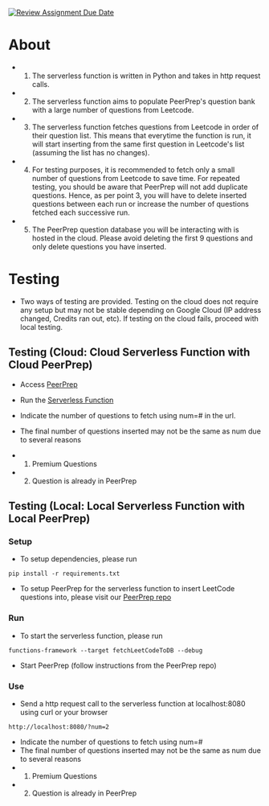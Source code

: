 [![Review Assignment Due Date](https://classroom.github.com/assets/deadline-readme-button-24ddc0f5d75046c5622901739e7c5dd533143b0c8e959d652212380cedb1ea36.svg)](https://classroom.github.com/a/UxpU_KWG)

# About

- 1. The serverless function is written in Python and takes in http request calls.
- 2. The serverless function aims to populate PeerPrep's question bank with a large number of questions from Leetcode.
- 3. The serverless function fetches questions from Leetcode in order of their question list. This means that everytime the function is run, it will start inserting from the same first question in Leetcode's list (assuming the list has no changes).
- 4. For testing purposes, it is recommended to fetch only a small number of questions from Leetcode to save time. For repeated testing, you should be aware that PeerPrep will not add duplicate questions. Hence, as per point 3, you will have to delete inserted questions between each run or increase the number of questions fetched each successive run.
- 5. The PeerPrep question database you will be interacting with is hosted in the cloud. Please avoid deleting the first 9 questions and only delete questions you have inserted.

# Testing

- Two ways of testing are provided. Testing on the cloud does not require any setup but may not be stable depending on Google Cloud (IP address changed, Credits ran out, etc). If testing on the cloud fails, proceed with local testing.

## Testing (Cloud: Cloud Serverless Function with Cloud PeerPrep)

- Access [PeerPrep](http://35.247.174.141/)

- Run the [Serverless Function](https://asia-southeast1-peerprep-402404.cloudfunctions.net/serverlessfunc/?num=5)

- Indicate the number of questions to fetch using num=# in the url.
- The final number of questions inserted may not be the same as num due to several reasons
- 1. Premium Questions
- 2. Question is already in PeerPrep

## Testing (Local: Local Serverless Function with Local PeerPrep)

### Setup

- To setup dependencies, please run

```
pip install -r requirements.txt
```

- To setup PeerPrep for the serverless function to insert LeetCode questions into, please visit our [PeerPrep repo](https://github.com/CS3219-AY2324S1/ay2324s1-course-assessment-g22)

### Run

- To start the serverless function, please run

```
functions-framework --target fetchLeetCodeToDB --debug
```

- Start PeerPrep (follow instructions from the PeerPrep repo)

### Use

- Send a http request call to the serverless function at localhost:8080 using curl or your browser

```
http://localhost:8080/?num=2
```

- Indicate the number of questions to fetch using num=#
- The final number of questions inserted may not be the same as num due to several reasons
- 1. Premium Questions
- 2. Question is already in PeerPrep
